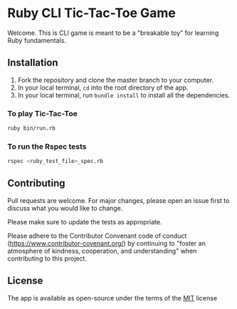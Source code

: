 # Ruby CLI Tic-Tac-Toe Game

Welcome. This is CLI game is meant to be a "breakable toy" for learning Ruby fundamentals. 

## Installation

1. Fork the repository and clone the master branch to your computer.
2. In your local terminal, ```cd``` into the root directory of the app.
3. In your local terminal, run ```bundle install``` to install all the dependencies. 
 
### To play Tic-Tac-Toe
```bash
ruby bin/run.rb
```
### To  run the Rspec tests

```bash
rspec <ruby_test_file>_spec.rb
```
 
## Contributing

Pull requests are welcome. For major changes, please open an issue first to discuss what you would like to change.

Please make sure to update the tests as appropriate.

Please adhere to the Contributor Convenant code of conduct (https://www.contributor-covenant.org/) by continuing to "foster an atmosphere of kindness, cooperation, and understanding" when contributing to this project. 

## License
The app is available as open-source under the terms of the [MIT](https://choosealicense.com/licenses/mit/) license